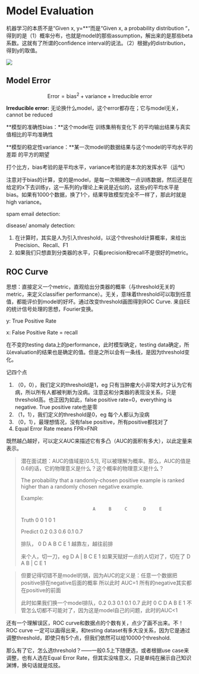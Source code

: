 # Model Evaluation

机器学习的本质不是“Given x, y=\*\*“而是“Given x, a probability distribution “，得到的是（1）概率分布，也就是model的那些assumption，解出来的是那些beta系数。这就有了所谓的confidence interval的说法。（2）根据y的distribution，得到y的取值。

![](https://cdn.mathpix.com/snip/images/jDR8vTD7Qf9MwcKo_u7kpbh_NxIBQ6uTHhenaJcPXW4.original.fullsize.png)



## Model Error

$$
\text {Error}=\text {bias}^{2}+\text {variance}+\text {Irreducible error}
$$

**Irreducible error:** 无论换什么model，这个error都存在；它与model无关，cannot be reduced

**模型的准确性bias：**这个model在 训练集稍有变化下 的平均输出结果与真实值相比的平均准确性

**模型的稳定性variance：**某一次model的数据结果与这个model的平均水平的差距 的平方的期望

打个比方，bias考验的是平均水平，variance考验的是本次的发挥水平（运气）



注意对于bias的计算，变的是model，是每一次稍微改一点训练数据，然后还是在给定的x下去训练y，这一系列的y理论上来说是近似的，这些y的平均水平是bias。如果有1000个数据，换了1个，结果导致模型完全不一样了，那此时就是high variance。













spam email detection: 

disease/ anomaly detection:  

1. 在计算时，其实是人为引入threshold，以这个threshold计算概率，来给出Precision、Recall、F1
2. 如果我们只想直到分类器的水平，只看precision和recall不是很好的metric。

## ROC Curve

思想：直接定义一个metric，直观给出分类器的概率（与threshold无关的metric，来定义classifier performance）。无关，意味着threshold可以取到任意值，都能评价到model的好坏。通过改变threshold画图得到ROC Curve. 来自EE的统计信号处理的思想，Fourier变换。

y: True Positive Rate

x: False Positive Rate = recall 

在不变的testing data上的performance，此时模型确定，testing data确定，所以evaluation的结果也是确定的值。但是之所以会有一条线，是因为threshold变化。

记四个点

1. （0，0），我们定义的threshold是1，eg 只有当肿瘤大小非常大时才认为它有病，所以所有人都被判断为没病。注意这和分类器的表现没关系，只是threshold高。也正因为如此，false positive rate=0，everything is negative. True positive rate也是零
2. （1，1），我们定义的threshold是0，eg 每个人都认为没病
3. （0，1），最理想情况，没有false positive，所有positive都找对了
4. Equal Error Rate means FPR=FNR

既然越凸越好，可以定义AUC来描述它有多凸（AUC的面积有多大），以此定量来表示。

> 潜在面试题：AUC的值域是\[0.5,1\], 可以被理解为概率。那么，AUC的值是0.6的话，它的物理意义是什么？这个概率的物理意义是什么？
>
> The probability that a randomly-chosen positive example is ranked higher than a randomly chosen negative example. 
>
> Example:
>
>                                A     B     C      D     E
>
> Truth                      0     0      1       0     1
>
> Predict                  0.2  0.3  0.6  0.1  0.7
>
> 排队，        0   D A B C E 1 越靠左，越往前排
>
> 来个人，切一刀，eg D A \| B C E 1 如果天赋好一点的人切对了，切在了 D A  B \| C E 1

> 但要记得切错不是model的锅，因为AUC的定义是：任意一个数据把positive排在negative后面的概率 所以此时 AUC=1 所有的negative其实都在positive的前面
>
> 此时如果我们换一个model排队，0.2 0.3 0.1 0.1 0.7 此时 0 C D A B E 1  不管怎么切都不可能对了，因为这是model自己的问题，此时的AUC&lt;1

还有一个理解误区，ROC curve和数据点的个数有关，点少了画不出来。不！ROC curve 一定可以画得出来，和testing dataset有多大没关系，因为它是通过调整threshold，即使只有5个点，但我们依然可以给10000个threshold. 

那么有了它，怎么选threshold？——一般0.5上下随便选，或者根据use case来调整，也有人选在Equal Error Rate，但其实没啥意义，只是单纯在展示自己知识渊博，换句话就是炫技。



